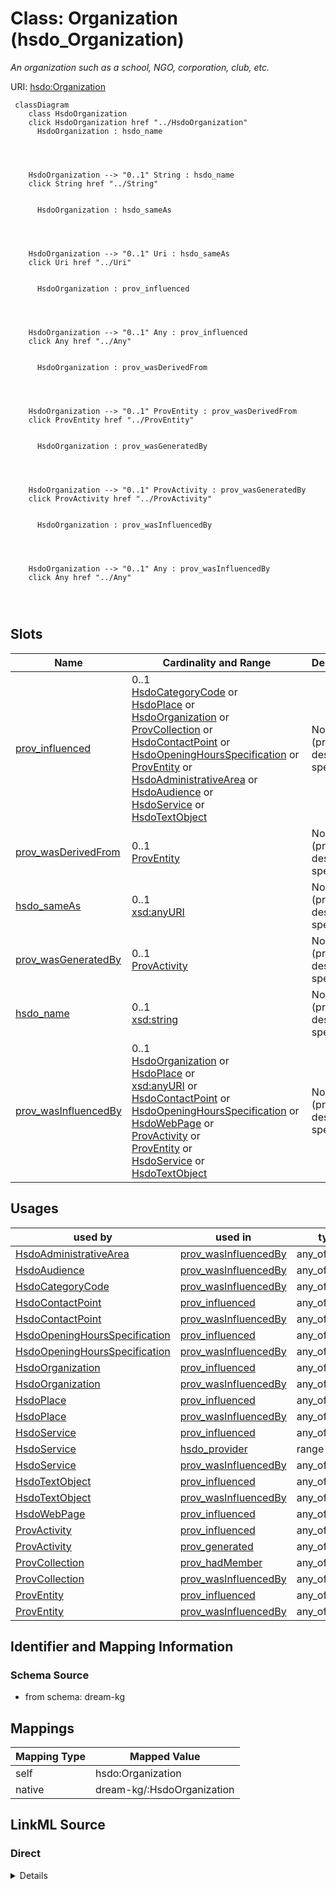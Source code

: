 

# Class: Organization (hsdo_Organization)


_An organization such as a school, NGO, corporation, club, etc._





URI: [hsdo:Organization](hsdo:Organization)






```mermaid
 classDiagram
    class HsdoOrganization
    click HsdoOrganization href "../HsdoOrganization"
      HsdoOrganization : hsdo_name
        
          
    
    
    HsdoOrganization --> "0..1" String : hsdo_name
    click String href "../String"

        
      HsdoOrganization : hsdo_sameAs
        
          
    
    
    HsdoOrganization --> "0..1" Uri : hsdo_sameAs
    click Uri href "../Uri"

        
      HsdoOrganization : prov_influenced
        
          
    
    
    HsdoOrganization --> "0..1" Any : prov_influenced
    click Any href "../Any"

        
      HsdoOrganization : prov_wasDerivedFrom
        
          
    
    
    HsdoOrganization --> "0..1" ProvEntity : prov_wasDerivedFrom
    click ProvEntity href "../ProvEntity"

        
      HsdoOrganization : prov_wasGeneratedBy
        
          
    
    
    HsdoOrganization --> "0..1" ProvActivity : prov_wasGeneratedBy
    click ProvActivity href "../ProvActivity"

        
      HsdoOrganization : prov_wasInfluencedBy
        
          
    
    
    HsdoOrganization --> "0..1" Any : prov_wasInfluencedBy
    click Any href "../Any"

        
      
```




<!-- no inheritance hierarchy -->


## Slots

| Name | Cardinality and Range | Description | Inheritance |
| ---  | --- | --- | --- |
| [prov_influenced](../slots/prov_influenced.md) | 0..1 <br/> [HsdoCategoryCode](../classes/HsdoCategoryCode.md)&nbsp;or&nbsp;<br />[HsdoPlace](../classes/HsdoPlace.md)&nbsp;or&nbsp;<br />[HsdoOrganization](../classes/HsdoOrganization.md)&nbsp;or&nbsp;<br />[ProvCollection](../classes/ProvCollection.md)&nbsp;or&nbsp;<br />[HsdoContactPoint](../classes/HsdoContactPoint.md)&nbsp;or&nbsp;<br />[HsdoOpeningHoursSpecification](../classes/HsdoOpeningHoursSpecification.md)&nbsp;or&nbsp;<br />[ProvEntity](../classes/ProvEntity.md)&nbsp;or&nbsp;<br />[HsdoAdministrativeArea](../classes/HsdoAdministrativeArea.md)&nbsp;or&nbsp;<br />[HsdoAudience](../classes/HsdoAudience.md)&nbsp;or&nbsp;<br />[HsdoService](../classes/HsdoService.md)&nbsp;or&nbsp;<br />[HsdoTextObject](../classes/HsdoTextObject.md) | No slot (predicate) description specified | direct |
| [prov_wasDerivedFrom](../slots/prov_wasDerivedFrom.md) | 0..1 <br/> [ProvEntity](../classes/ProvEntity.md) | No slot (predicate) description specified | direct |
| [hsdo_sameAs](../slots/hsdo_sameAs.md) | 0..1 <br/> [xsd:anyURI](xsd:anyURI) | No slot (predicate) description specified | direct |
| [prov_wasGeneratedBy](../slots/prov_wasGeneratedBy.md) | 0..1 <br/> [ProvActivity](../classes/ProvActivity.md) | No slot (predicate) description specified | direct |
| [hsdo_name](../slots/hsdo_name.md) | 0..1 <br/> [xsd:string](xsd:string) | No slot (predicate) description specified | direct |
| [prov_wasInfluencedBy](../slots/prov_wasInfluencedBy.md) | 0..1 <br/> [HsdoOrganization](../classes/HsdoOrganization.md)&nbsp;or&nbsp;<br />[HsdoPlace](../classes/HsdoPlace.md)&nbsp;or&nbsp;<br />[xsd:anyURI](xsd:anyURI)&nbsp;or&nbsp;<br />[HsdoContactPoint](../classes/HsdoContactPoint.md)&nbsp;or&nbsp;<br />[HsdoOpeningHoursSpecification](../classes/HsdoOpeningHoursSpecification.md)&nbsp;or&nbsp;<br />[HsdoWebPage](../classes/HsdoWebPage.md)&nbsp;or&nbsp;<br />[ProvActivity](../classes/ProvActivity.md)&nbsp;or&nbsp;<br />[ProvEntity](../classes/ProvEntity.md)&nbsp;or&nbsp;<br />[HsdoService](../classes/HsdoService.md)&nbsp;or&nbsp;<br />[HsdoTextObject](../classes/HsdoTextObject.md) | No slot (predicate) description specified | direct |





## Usages

| used by | used in | type | used |
| ---  | --- | --- | --- |
| [HsdoAdministrativeArea](../classes/HsdoAdministrativeArea.md) | [prov_wasInfluencedBy](../slots/prov_wasInfluencedBy.md) | any_of[range] | [HsdoOrganization](../classes/HsdoOrganization.md) |
| [HsdoAudience](../classes/HsdoAudience.md) | [prov_wasInfluencedBy](../slots/prov_wasInfluencedBy.md) | any_of[range] | [HsdoOrganization](../classes/HsdoOrganization.md) |
| [HsdoCategoryCode](../classes/HsdoCategoryCode.md) | [prov_wasInfluencedBy](../slots/prov_wasInfluencedBy.md) | any_of[range] | [HsdoOrganization](../classes/HsdoOrganization.md) |
| [HsdoContactPoint](../classes/HsdoContactPoint.md) | [prov_influenced](../slots/prov_influenced.md) | any_of[range] | [HsdoOrganization](../classes/HsdoOrganization.md) |
| [HsdoContactPoint](../classes/HsdoContactPoint.md) | [prov_wasInfluencedBy](../slots/prov_wasInfluencedBy.md) | any_of[range] | [HsdoOrganization](../classes/HsdoOrganization.md) |
| [HsdoOpeningHoursSpecification](../classes/HsdoOpeningHoursSpecification.md) | [prov_influenced](../slots/prov_influenced.md) | any_of[range] | [HsdoOrganization](../classes/HsdoOrganization.md) |
| [HsdoOpeningHoursSpecification](../classes/HsdoOpeningHoursSpecification.md) | [prov_wasInfluencedBy](../slots/prov_wasInfluencedBy.md) | any_of[range] | [HsdoOrganization](../classes/HsdoOrganization.md) |
| [HsdoOrganization](../classes/HsdoOrganization.md) | [prov_influenced](../slots/prov_influenced.md) | any_of[range] | [HsdoOrganization](../classes/HsdoOrganization.md) |
| [HsdoOrganization](../classes/HsdoOrganization.md) | [prov_wasInfluencedBy](../slots/prov_wasInfluencedBy.md) | any_of[range] | [HsdoOrganization](../classes/HsdoOrganization.md) |
| [HsdoPlace](../classes/HsdoPlace.md) | [prov_influenced](../slots/prov_influenced.md) | any_of[range] | [HsdoOrganization](../classes/HsdoOrganization.md) |
| [HsdoPlace](../classes/HsdoPlace.md) | [prov_wasInfluencedBy](../slots/prov_wasInfluencedBy.md) | any_of[range] | [HsdoOrganization](../classes/HsdoOrganization.md) |
| [HsdoService](../classes/HsdoService.md) | [prov_influenced](../slots/prov_influenced.md) | any_of[range] | [HsdoOrganization](../classes/HsdoOrganization.md) |
| [HsdoService](../classes/HsdoService.md) | [hsdo_provider](../slots/hsdo_provider.md) | range | [HsdoOrganization](../classes/HsdoOrganization.md) |
| [HsdoService](../classes/HsdoService.md) | [prov_wasInfluencedBy](../slots/prov_wasInfluencedBy.md) | any_of[range] | [HsdoOrganization](../classes/HsdoOrganization.md) |
| [HsdoTextObject](../classes/HsdoTextObject.md) | [prov_influenced](../slots/prov_influenced.md) | any_of[range] | [HsdoOrganization](../classes/HsdoOrganization.md) |
| [HsdoTextObject](../classes/HsdoTextObject.md) | [prov_wasInfluencedBy](../slots/prov_wasInfluencedBy.md) | any_of[range] | [HsdoOrganization](../classes/HsdoOrganization.md) |
| [HsdoWebPage](../classes/HsdoWebPage.md) | [prov_influenced](../slots/prov_influenced.md) | any_of[range] | [HsdoOrganization](../classes/HsdoOrganization.md) |
| [ProvActivity](../classes/ProvActivity.md) | [prov_influenced](../slots/prov_influenced.md) | any_of[range] | [HsdoOrganization](../classes/HsdoOrganization.md) |
| [ProvActivity](../classes/ProvActivity.md) | [prov_generated](../slots/prov_generated.md) | any_of[range] | [HsdoOrganization](../classes/HsdoOrganization.md) |
| [ProvCollection](../classes/ProvCollection.md) | [prov_hadMember](../slots/prov_hadMember.md) | any_of[range] | [HsdoOrganization](../classes/HsdoOrganization.md) |
| [ProvCollection](../classes/ProvCollection.md) | [prov_wasInfluencedBy](../slots/prov_wasInfluencedBy.md) | any_of[range] | [HsdoOrganization](../classes/HsdoOrganization.md) |
| [ProvEntity](../classes/ProvEntity.md) | [prov_influenced](../slots/prov_influenced.md) | any_of[range] | [HsdoOrganization](../classes/HsdoOrganization.md) |
| [ProvEntity](../classes/ProvEntity.md) | [prov_wasInfluencedBy](../slots/prov_wasInfluencedBy.md) | any_of[range] | [HsdoOrganization](../classes/HsdoOrganization.md) |






## Identifier and Mapping Information







### Schema Source


* from schema: dream-kg




## Mappings

| Mapping Type | Mapped Value |
| ---  | ---  |
| self | hsdo:Organization |
| native | dream-kg/:HsdoOrganization |







## LinkML Source

<!-- TODO: investigate https://stackoverflow.com/questions/37606292/how-to-create-tabbed-code-blocks-in-mkdocs-or-sphinx -->

### Direct

<details>
```yaml
name: hsdo_Organization
description: An organization such as a school, NGO, corporation, club, etc.
title: Organization
notes:
- Class with 87 occurrences.
from_schema: dream-kg
rank: 1000
slots:
- prov_influenced
- prov_wasDerivedFrom
- hsdo_sameAs
- prov_wasGeneratedBy
- hsdo_name
- prov_wasInfluencedBy
class_uri: hsdo:Organization

```
</details>

### Induced

<details>
```yaml
name: hsdo_Organization
description: An organization such as a school, NGO, corporation, club, etc.
title: Organization
notes:
- Class with 87 occurrences.
from_schema: dream-kg
rank: 1000
attributes:
  prov_influenced:
    name: prov_influenced
    description: No slot (predicate) description specified
    comments:
    - 162 occurrences with subject type prov_Entity and object type hsdo_Audience.
    - 314 occurrences with subject type prov_Entity and object type hsdo_CategoryCode.
    - 174 occurrences with subject type prov_Entity and object type hsdo_Service.
    - 348 occurrences with subject type prov_Entity and object type prov_Entity.
    - 174 occurrences with subject type prov_Entity and object type hsdo_TextObject.
    - 1218 occurrences with subject type prov_Entity and object type hsdo_OpeningHoursSpecification.
    - 174 occurrences with subject type prov_Entity and object type hsdo_Place.
    - 174 occurrences with subject type prov_Entity and object type hsdo_ContactPoint.
    - 174 occurrences with subject type prov_Entity and object type hsdo_Organization.
    - 78 occurrences with subject type prov_Entity and object type hsdo_AdministrativeArea.
    - 243 occurrences with untyped subjects and object type http://schema.org/Audience.
    - 471 occurrences with untyped subjects and object type http://schema.org/CategoryCode.
    - 117 occurrences with untyped subjects and object type http://schema.org/AdministrativeArea.
    - 81 occurrences with subject type prov_Activity and object type hsdo_Audience.
    - 157 occurrences with subject type prov_Activity and object type hsdo_CategoryCode.
    - 87 occurrences with subject type prov_Activity and object type hsdo_Service.
    - 174 occurrences with subject type prov_Activity and object type prov_Entity.
    - 87 occurrences with subject type prov_Activity and object type hsdo_TextObject.
    - 609 occurrences with subject type prov_Activity and object type hsdo_OpeningHoursSpecification.
    - 87 occurrences with subject type prov_Activity and object type hsdo_Place.
    - 87 occurrences with subject type prov_Activity and object type hsdo_ContactPoint.
    - 87 occurrences with subject type prov_Activity and object type hsdo_Organization.
    - 39 occurrences with subject type prov_Activity and object type hsdo_AdministrativeArea.
    - 87 occurrences with subject type hsdo_Service and object type prov_Collection.
    - 174 occurrences with subject type prov_Entity and object type prov_Collection.
    - 87 occurrences with subject type hsdo_TextObject and object type prov_Collection.
    - 609 occurrences with subject type hsdo_OpeningHoursSpecification and object
      type prov_Collection.
    - 87 occurrences with subject type hsdo_Place and object type prov_Collection.
    - 87 occurrences with subject type hsdo_ContactPoint and object type prov_Collection.
    - 87 occurrences with subject type hsdo_Organization and object type prov_Collection.
    - 87 occurrences with subject type hsdo_WebPage and object type prov_Collection.
    - 87 occurrences with subject type hsdo_WebPage and object type hsdo_Service.
    - 174 occurrences with subject type hsdo_WebPage and object type prov_Entity.
    - 87 occurrences with subject type hsdo_WebPage and object type hsdo_TextObject.
    - 609 occurrences with subject type hsdo_WebPage and object type hsdo_OpeningHoursSpecification.
    - 87 occurrences with subject type hsdo_WebPage and object type hsdo_Place.
    - 87 occurrences with subject type hsdo_WebPage and object type hsdo_ContactPoint.
    - 87 occurrences with subject type hsdo_WebPage and object type hsdo_Organization.
    examples:
    - description: prov_Entity → hsdo_Audience
      object:
        example_object: dreamkg:category/audience/YoungAdults
        example_predicate: prov:influenced
        example_subject: dreamkg:file/IJCAI/mappings/ontology.obda
    - description: prov_Entity → hsdo_CategoryCode
      object:
        example_object: dreamkg:category/service/other/WeatherRelief
        example_predicate: prov:influenced
        example_subject: dreamkg:file/IJCAI/mappings/ontology.obda
    - description: prov_Entity → hsdo_Service
      object:
        example_object: dreamkg:service/6710596967858176
        example_predicate: prov:influenced
        example_subject: dreamkg:file/IJCAI/mappings/ontology.obda
    - description: prov_Entity → prov_Entity
      object:
        example_object: dreamkg:service/channel/P--6710596967858176
        example_predicate: prov:influenced
        example_subject: dreamkg:file/IJCAI/mappings/ontology.obda
    - description: prov_Entity → hsdo_TextObject
      object:
        example_object: dreamkg:service/desc/6710596967858176
        example_predicate: prov:influenced
        example_subject: dreamkg:file/IJCAI/mappings/ontology.obda
    - description: prov_Entity → hsdo_OpeningHoursSpecification
      object:
        example_object: dreamkg:service/hours/wednesday/6710596967858176
        example_predicate: prov:influenced
        example_subject: dreamkg:file/IJCAI/mappings/ontology.obda
    - description: prov_Entity → hsdo_Place
      object:
        example_object: dreamkg:service/location/6710596967858176
        example_predicate: prov:influenced
        example_subject: dreamkg:file/IJCAI/mappings/ontology.obda
    - description: prov_Entity → hsdo_ContactPoint
      object:
        example_object: dreamkg:service/phone/6710596967858176
        example_predicate: prov:influenced
        example_subject: dreamkg:file/IJCAI/mappings/ontology.obda
    - description: prov_Entity → hsdo_Organization
      object:
        example_object: dreamkg:service/provider/6710596967858176
        example_predicate: prov:influenced
        example_subject: dreamkg:file/IJCAI/mappings/ontology.obda
    - description: prov_Entity → hsdo_AdministrativeArea
      object:
        example_object: dreamkg:zip/19320
        example_predicate: prov:influenced
        example_subject: dreamkg:file/IJCAI/mappings/ontology.obda
    - description: None → hsdo_Audience
      object:
        example_object: dreamkg:category/audience/YoungAdults
        example_predicate: prov:influenced
        example_subject: dreamkg:file/AuntBertha/UpToDateVersions/Final_Temporary_Shelter_20240109.csv
    - description: None → hsdo_CategoryCode
      object:
        example_object: dreamkg:category/service/other/WeatherRelief
        example_predicate: prov:influenced
        example_subject: dreamkg:file/AuntBertha/UpToDateVersions/Final_Temporary_Shelter_20240109.csv
    - description: None → hsdo_AdministrativeArea
      object:
        example_object: dreamkg:zip/19320
        example_predicate: prov:influenced
        example_subject: dreamkg:file/AuntBertha/UpToDateVersions/Final_Temporary_Shelter_20240109.csv
    - description: prov_Activity → hsdo_Audience
      object:
        example_object: dreamkg:category/audience/YoungAdults
        example_predicate: prov:influenced
        example_subject: dreamkg:process/run/ontop-CM
    - description: prov_Activity → hsdo_CategoryCode
      object:
        example_object: dreamkg:category/service/other/WeatherRelief
        example_predicate: prov:influenced
        example_subject: dreamkg:process/run/ontop-CM
    - description: prov_Activity → hsdo_Service
      object:
        example_object: dreamkg:service/6710596967858176
        example_predicate: prov:influenced
        example_subject: dreamkg:process/run/ontop-CM
    - description: prov_Activity → prov_Entity
      object:
        example_object: dreamkg:service/channel/P--6710596967858176
        example_predicate: prov:influenced
        example_subject: dreamkg:process/run/ontop-CM
    - description: prov_Activity → hsdo_TextObject
      object:
        example_object: dreamkg:service/desc/6710596967858176
        example_predicate: prov:influenced
        example_subject: dreamkg:process/run/ontop-CM
    - description: prov_Activity → hsdo_OpeningHoursSpecification
      object:
        example_object: dreamkg:service/hours/wednesday/6710596967858176
        example_predicate: prov:influenced
        example_subject: dreamkg:process/run/ontop-CM
    - description: prov_Activity → hsdo_Place
      object:
        example_object: dreamkg:service/location/6710596967858176
        example_predicate: prov:influenced
        example_subject: dreamkg:process/run/ontop-CM
    - description: prov_Activity → hsdo_ContactPoint
      object:
        example_object: dreamkg:service/phone/6710596967858176
        example_predicate: prov:influenced
        example_subject: dreamkg:process/run/ontop-CM
    - description: prov_Activity → hsdo_Organization
      object:
        example_object: dreamkg:service/provider/6710596967858176
        example_predicate: prov:influenced
        example_subject: dreamkg:process/run/ontop-CM
    - description: prov_Activity → hsdo_AdministrativeArea
      object:
        example_object: dreamkg:zip/19320
        example_predicate: prov:influenced
        example_subject: dreamkg:process/run/ontop-CM
    - description: hsdo_Service → prov_Collection
      object:
        example_object: dreamkg:file/kg.ttl
        example_predicate: prov:influenced
        example_subject: dreamkg:service/6710596967858176
    - description: prov_Entity → prov_Collection
      object:
        example_object: dreamkg:file/kg.ttl
        example_predicate: prov:influenced
        example_subject: dreamkg:service/channel/P--6710596967858176
    - description: hsdo_TextObject → prov_Collection
      object:
        example_object: dreamkg:file/kg.ttl
        example_predicate: prov:influenced
        example_subject: dreamkg:service/desc/6710596967858176
    - description: hsdo_OpeningHoursSpecification → prov_Collection
      object:
        example_object: dreamkg:file/kg.ttl
        example_predicate: prov:influenced
        example_subject: dreamkg:service/hours/wednesday/6710596967858176
    - description: hsdo_Place → prov_Collection
      object:
        example_object: dreamkg:file/kg.ttl
        example_predicate: prov:influenced
        example_subject: dreamkg:service/location/6710596967858176
    - description: hsdo_ContactPoint → prov_Collection
      object:
        example_object: dreamkg:file/kg.ttl
        example_predicate: prov:influenced
        example_subject: dreamkg:service/phone/6710596967858176
    - description: hsdo_Organization → prov_Collection
      object:
        example_object: dreamkg:file/kg.ttl
        example_predicate: prov:influenced
        example_subject: dreamkg:service/provider/6710596967858176
    - description: hsdo_WebPage → prov_Collection
      object:
        example_object: dreamkg:outside/ab
        example_predicate: prov:influenced
        example_subject: https://www.auntbertha.com//youth-service%252C-inc--philadelphia-pa--youth-emergency-service-%2528yes%2529/5680777996009472
    - description: hsdo_WebPage → hsdo_Service
      object:
        example_object: dreamkg:service/5680777996009472
        example_predicate: prov:influenced
        example_subject: https://www.auntbertha.com//youth-service%252C-inc--philadelphia-pa--youth-emergency-service-%2528yes%2529/5680777996009472
    - description: hsdo_WebPage → prov_Entity
      object:
        example_object: dreamkg:service/channel/P--5680777996009472
        example_predicate: prov:influenced
        example_subject: https://www.auntbertha.com//youth-service%252C-inc--philadelphia-pa--youth-emergency-service-%2528yes%2529/5680777996009472
    - description: hsdo_WebPage → hsdo_TextObject
      object:
        example_object: dreamkg:service/desc/5680777996009472
        example_predicate: prov:influenced
        example_subject: https://www.auntbertha.com//youth-service%252C-inc--philadelphia-pa--youth-emergency-service-%2528yes%2529/5680777996009472
    - description: hsdo_WebPage → hsdo_OpeningHoursSpecification
      object:
        example_object: dreamkg:service/hours/wednesday/5680777996009472
        example_predicate: prov:influenced
        example_subject: https://www.auntbertha.com//youth-service%252C-inc--philadelphia-pa--youth-emergency-service-%2528yes%2529/5680777996009472
    - description: hsdo_WebPage → hsdo_Place
      object:
        example_object: dreamkg:service/location/5680777996009472
        example_predicate: prov:influenced
        example_subject: https://www.auntbertha.com//youth-service%252C-inc--philadelphia-pa--youth-emergency-service-%2528yes%2529/5680777996009472
    - description: hsdo_WebPage → hsdo_ContactPoint
      object:
        example_object: dreamkg:service/phone/5680777996009472
        example_predicate: prov:influenced
        example_subject: https://www.auntbertha.com//youth-service%252C-inc--philadelphia-pa--youth-emergency-service-%2528yes%2529/5680777996009472
    - description: hsdo_WebPage → hsdo_Organization
      object:
        example_object: dreamkg:service/provider/5680777996009472
        example_predicate: prov:influenced
        example_subject: https://www.auntbertha.com//youth-service%252C-inc--philadelphia-pa--youth-emergency-service-%2528yes%2529/5680777996009472
    from_schema: dream-kg
    rank: 1000
    slot_uri: prov:influenced
    alias: prov_influenced
    owner: hsdo_Organization
    domain_of:
    - hsdo_ContactPoint
    - hsdo_OpeningHoursSpecification
    - hsdo_Organization
    - hsdo_Place
    - hsdo_Service
    - hsdo_TextObject
    - hsdo_WebPage
    - prov_Activity
    - prov_Entity
    range: Any
    any_of:
    - range: hsdo_CategoryCode
    - range: hsdo_Place
    - range: hsdo_Organization
    - range: prov_Collection
    - range: hsdo_ContactPoint
    - range: hsdo_OpeningHoursSpecification
    - range: prov_Entity
    - range: hsdo_AdministrativeArea
    - range: hsdo_Audience
    - range: hsdo_Service
    - range: hsdo_TextObject
  prov_wasDerivedFrom:
    name: prov_wasDerivedFrom
    description: No slot (predicate) description specified
    comments:
    - 162 occurrences with subject type hsdo_Audience and object type prov_Entity.
    - 314 occurrences with subject type hsdo_CategoryCode and object type prov_Entity.
    - 174 occurrences with subject type hsdo_Service and object type prov_Entity.
    - 348 occurrences with subject type prov_Entity and object type prov_Entity.
    - 174 occurrences with subject type hsdo_TextObject and object type prov_Entity.
    - 1218 occurrences with subject type hsdo_OpeningHoursSpecification and object
      type prov_Entity.
    - 174 occurrences with subject type hsdo_Place and object type prov_Entity.
    - 174 occurrences with subject type hsdo_ContactPoint and object type prov_Entity.
    - 174 occurrences with subject type hsdo_Organization and object type prov_Entity.
    - 78 occurrences with subject type hsdo_AdministrativeArea and object type prov_Entity.
    examples:
    - description: hsdo_Audience → prov_Entity
      object:
        example_object: dreamkg:file/IJCAI/mappings/ontology.obda
        example_predicate: prov:wasDerivedFrom
        example_subject: dreamkg:category/audience/YoungAdults
    - description: hsdo_CategoryCode → prov_Entity
      object:
        example_object: dreamkg:file/IJCAI/mappings/ontology.obda
        example_predicate: prov:wasDerivedFrom
        example_subject: dreamkg:category/service/other/WeatherRelief
    - description: hsdo_Service → prov_Entity
      object:
        example_object: dreamkg:file/IJCAI/mappings/ontology.obda
        example_predicate: prov:wasDerivedFrom
        example_subject: dreamkg:service/6710596967858176
    - description: prov_Entity → prov_Entity
      object:
        example_object: dreamkg:file/IJCAI/mappings/ontology.obda
        example_predicate: prov:wasDerivedFrom
        example_subject: dreamkg:service/channel/P--6710596967858176
    - description: hsdo_TextObject → prov_Entity
      object:
        example_object: dreamkg:file/IJCAI/mappings/ontology.obda
        example_predicate: prov:wasDerivedFrom
        example_subject: dreamkg:service/desc/6710596967858176
    - description: hsdo_OpeningHoursSpecification → prov_Entity
      object:
        example_object: dreamkg:file/IJCAI/mappings/ontology.obda
        example_predicate: prov:wasDerivedFrom
        example_subject: dreamkg:service/hours/wednesday/6710596967858176
    - description: hsdo_Place → prov_Entity
      object:
        example_object: dreamkg:file/IJCAI/mappings/ontology.obda
        example_predicate: prov:wasDerivedFrom
        example_subject: dreamkg:service/location/6710596967858176
    - description: hsdo_ContactPoint → prov_Entity
      object:
        example_object: dreamkg:file/IJCAI/mappings/ontology.obda
        example_predicate: prov:wasDerivedFrom
        example_subject: dreamkg:service/phone/6710596967858176
    - description: hsdo_Organization → prov_Entity
      object:
        example_object: dreamkg:file/IJCAI/mappings/ontology.obda
        example_predicate: prov:wasDerivedFrom
        example_subject: dreamkg:service/provider/6710596967858176
    - description: hsdo_AdministrativeArea → prov_Entity
      object:
        example_object: dreamkg:file/IJCAI/mappings/ontology.obda
        example_predicate: prov:wasDerivedFrom
        example_subject: dreamkg:zip/19320
    from_schema: dream-kg
    rank: 1000
    slot_uri: prov:wasDerivedFrom
    alias: prov_wasDerivedFrom
    owner: hsdo_Organization
    domain_of:
    - hsdo_AdministrativeArea
    - hsdo_Audience
    - hsdo_CategoryCode
    - hsdo_ContactPoint
    - hsdo_OpeningHoursSpecification
    - hsdo_Organization
    - hsdo_Place
    - hsdo_Service
    - hsdo_TextObject
    - prov_Entity
    range: prov_Entity
  hsdo_sameAs:
    name: hsdo_sameAs
    description: No slot (predicate) description specified
    comments:
    - 127 occurrences with subject type hsdo_Organization and object type uri.
    examples:
    - description: hsdo_Organization → uri
      object:
        example_object: https://www.facebook.com/ChildGuidanceResourceCenters
        example_predicate: hsdo:sameAs
        example_subject: dreamkg:service/provider/4542572480692224
    from_schema: dream-kg
    rank: 1000
    slot_uri: hsdo:sameAs
    alias: hsdo_sameAs
    owner: hsdo_Organization
    domain_of:
    - hsdo_Organization
    range: uri
  prov_wasGeneratedBy:
    name: prov_wasGeneratedBy
    description: No slot (predicate) description specified
    comments:
    - 81 occurrences with subject type hsdo_Audience and object type prov_Activity.
    - 157 occurrences with subject type hsdo_CategoryCode and object type prov_Activity.
    - 87 occurrences with subject type hsdo_Service and object type prov_Activity.
    - 174 occurrences with subject type prov_Entity and object type prov_Activity.
    - 87 occurrences with subject type hsdo_TextObject and object type prov_Activity.
    - 609 occurrences with subject type hsdo_OpeningHoursSpecification and object
      type prov_Activity.
    - 87 occurrences with subject type hsdo_Place and object type prov_Activity.
    - 87 occurrences with subject type hsdo_ContactPoint and object type prov_Activity.
    - 87 occurrences with subject type hsdo_Organization and object type prov_Activity.
    - 39 occurrences with subject type hsdo_AdministrativeArea and object type prov_Activity.
    examples:
    - description: hsdo_Audience → prov_Activity
      object:
        example_object: dreamkg:process/run/ontop-CM
        example_predicate: prov:wasGeneratedBy
        example_subject: dreamkg:category/audience/YoungAdults
    - description: hsdo_CategoryCode → prov_Activity
      object:
        example_object: dreamkg:process/run/ontop-CM
        example_predicate: prov:wasGeneratedBy
        example_subject: dreamkg:category/service/other/WeatherRelief
    - description: hsdo_Service → prov_Activity
      object:
        example_object: dreamkg:process/run/ontop-CM
        example_predicate: prov:wasGeneratedBy
        example_subject: dreamkg:service/6710596967858176
    - description: prov_Entity → prov_Activity
      object:
        example_object: dreamkg:process/run/ontop-CM
        example_predicate: prov:wasGeneratedBy
        example_subject: dreamkg:service/channel/P--6710596967858176
    - description: hsdo_TextObject → prov_Activity
      object:
        example_object: dreamkg:process/run/ontop-CM
        example_predicate: prov:wasGeneratedBy
        example_subject: dreamkg:service/desc/6710596967858176
    - description: hsdo_OpeningHoursSpecification → prov_Activity
      object:
        example_object: dreamkg:process/run/ontop-CM
        example_predicate: prov:wasGeneratedBy
        example_subject: dreamkg:service/hours/wednesday/6710596967858176
    - description: hsdo_Place → prov_Activity
      object:
        example_object: dreamkg:process/run/ontop-CM
        example_predicate: prov:wasGeneratedBy
        example_subject: dreamkg:service/location/6710596967858176
    - description: hsdo_ContactPoint → prov_Activity
      object:
        example_object: dreamkg:process/run/ontop-CM
        example_predicate: prov:wasGeneratedBy
        example_subject: dreamkg:service/phone/6710596967858176
    - description: hsdo_Organization → prov_Activity
      object:
        example_object: dreamkg:process/run/ontop-CM
        example_predicate: prov:wasGeneratedBy
        example_subject: dreamkg:service/provider/6710596967858176
    - description: hsdo_AdministrativeArea → prov_Activity
      object:
        example_object: dreamkg:process/run/ontop-CM
        example_predicate: prov:wasGeneratedBy
        example_subject: dreamkg:zip/19320
    from_schema: dream-kg
    rank: 1000
    slot_uri: prov:wasGeneratedBy
    alias: prov_wasGeneratedBy
    owner: hsdo_Organization
    domain_of:
    - hsdo_AdministrativeArea
    - hsdo_Audience
    - hsdo_CategoryCode
    - hsdo_ContactPoint
    - hsdo_OpeningHoursSpecification
    - hsdo_Organization
    - hsdo_Place
    - hsdo_Service
    - hsdo_TextObject
    - prov_Entity
    range: prov_Activity
  hsdo_name:
    name: hsdo_name
    description: No slot (predicate) description specified
    comments:
    - 88 occurrences with subject type hsdo_Service and object type string.
    - 89 occurrences with subject type hsdo_Organization and object type string.
    examples:
    - description: hsdo_Service → string
      object:
        example_object: Drug and Alcohol Services
        example_predicate: hsdo:name
        example_subject: dreamkg:service/4542572480692224
    - description: hsdo_Organization → string
      object:
        example_object: Child Guidance Resource Centers
        example_predicate: hsdo:name
        example_subject: dreamkg:service/provider/4542572480692224
    from_schema: dream-kg
    rank: 1000
    slot_uri: hsdo:name
    alias: hsdo_name
    owner: hsdo_Organization
    domain_of:
    - hsdo_Organization
    - hsdo_Service
    range: string
  prov_wasInfluencedBy:
    name: prov_wasInfluencedBy
    description: No slot (predicate) description specified
    comments:
    - 162 occurrences with subject type hsdo_Audience and object type prov_Entity.
    - 243 occurrences with subject type hsdo_Audience and object type uri.
    - 81 occurrences with subject type hsdo_Audience and object type prov_Activity.
    - 314 occurrences with subject type hsdo_CategoryCode and object type prov_Entity.
    - 471 occurrences with subject type hsdo_CategoryCode and object type uri.
    - 157 occurrences with subject type hsdo_CategoryCode and object type prov_Activity.
    - 87 occurrences with subject type prov_Collection and object type hsdo_Service.
    - 174 occurrences with subject type prov_Collection and object type prov_Entity.
    - 87 occurrences with subject type prov_Collection and object type hsdo_TextObject.
    - 609 occurrences with subject type prov_Collection and object type hsdo_OpeningHoursSpecification.
    - 87 occurrences with subject type prov_Collection and object type hsdo_Place.
    - 87 occurrences with subject type prov_Collection and object type hsdo_ContactPoint.
    - 87 occurrences with subject type prov_Collection and object type hsdo_Organization.
    - 87 occurrences with subject type prov_Collection and object type hsdo_WebPage.
    - 174 occurrences with subject type hsdo_Service and object type prov_Entity.
    - 87 occurrences with subject type hsdo_Service and object type prov_Activity.
    - 87 occurrences with subject type hsdo_Service and object type hsdo_WebPage.
    - 348 occurrences with subject type prov_Entity and object type prov_Entity.
    - 174 occurrences with subject type prov_Entity and object type prov_Activity.
    - 174 occurrences with subject type prov_Entity and object type hsdo_WebPage.
    - 174 occurrences with subject type hsdo_TextObject and object type prov_Entity.
    - 87 occurrences with subject type hsdo_TextObject and object type prov_Activity.
    - 87 occurrences with subject type hsdo_TextObject and object type hsdo_WebPage.
    - 1218 occurrences with subject type hsdo_OpeningHoursSpecification and object
      type prov_Entity.
    - 609 occurrences with subject type hsdo_OpeningHoursSpecification and object
      type prov_Activity.
    - 609 occurrences with subject type hsdo_OpeningHoursSpecification and object
      type hsdo_WebPage.
    - 174 occurrences with subject type hsdo_Place and object type prov_Entity.
    - 87 occurrences with subject type hsdo_Place and object type prov_Activity.
    - 87 occurrences with subject type hsdo_Place and object type hsdo_WebPage.
    - 174 occurrences with subject type hsdo_ContactPoint and object type prov_Entity.
    - 87 occurrences with subject type hsdo_ContactPoint and object type prov_Activity.
    - 87 occurrences with subject type hsdo_ContactPoint and object type hsdo_WebPage.
    - 174 occurrences with subject type hsdo_Organization and object type prov_Entity.
    - 87 occurrences with subject type hsdo_Organization and object type prov_Activity.
    - 87 occurrences with subject type hsdo_Organization and object type hsdo_WebPage.
    - 78 occurrences with subject type hsdo_AdministrativeArea and object type prov_Entity.
    - 117 occurrences with subject type hsdo_AdministrativeArea and object type uri.
    - 39 occurrences with subject type hsdo_AdministrativeArea and object type prov_Activity.
    examples:
    - description: hsdo_Audience → prov_Entity
      object:
        example_object: dreamkg:file/IJCAI/mappings/ontology.obda
        example_predicate: prov:wasInfluencedBy
        example_subject: dreamkg:category/audience/YoungAdults
    - description: hsdo_Audience → uri
      object:
        example_object: dreamkg:file/AuntBertha/UpToDate/Versions/Final_Emergency_Food_20240109.csv
        example_predicate: prov:wasInfluencedBy
        example_subject: dreamkg:category/audience/AbuseOrNeglectSurvivors
    - description: hsdo_Audience → prov_Activity
      object:
        example_object: dreamkg:process/run/ontop-CM
        example_predicate: prov:wasInfluencedBy
        example_subject: dreamkg:category/audience/YoungAdults
    - description: hsdo_CategoryCode → prov_Entity
      object:
        example_object: dreamkg:file/IJCAI/mappings/ontology.obda
        example_predicate: prov:wasInfluencedBy
        example_subject: dreamkg:category/service/other/WeatherRelief
    - description: hsdo_CategoryCode → uri
      object:
        example_object: dreamkg:file/AuntBertha/UpToDate/Versions/Final_Emergency_Food_20240109.csv
        example_predicate: prov:wasInfluencedBy
        example_subject: dreamkg:category/availability/Available
    - description: hsdo_CategoryCode → prov_Activity
      object:
        example_object: dreamkg:process/run/ontop-CM
        example_predicate: prov:wasInfluencedBy
        example_subject: dreamkg:category/service/other/WeatherRelief
    - description: prov_Collection → hsdo_Service
      object:
        example_object: dreamkg:service/6710596967858176
        example_predicate: prov:wasInfluencedBy
        example_subject: dreamkg:file/kg.ttl
    - description: prov_Collection → prov_Entity
      object:
        example_object: dreamkg:service/channel/P--6710596967858176
        example_predicate: prov:wasInfluencedBy
        example_subject: dreamkg:file/kg.ttl
    - description: prov_Collection → hsdo_TextObject
      object:
        example_object: dreamkg:service/desc/6710596967858176
        example_predicate: prov:wasInfluencedBy
        example_subject: dreamkg:file/kg.ttl
    - description: prov_Collection → hsdo_OpeningHoursSpecification
      object:
        example_object: dreamkg:service/hours/wednesday/6710596967858176
        example_predicate: prov:wasInfluencedBy
        example_subject: dreamkg:file/kg.ttl
    - description: prov_Collection → hsdo_Place
      object:
        example_object: dreamkg:service/location/6710596967858176
        example_predicate: prov:wasInfluencedBy
        example_subject: dreamkg:file/kg.ttl
    - description: prov_Collection → hsdo_ContactPoint
      object:
        example_object: dreamkg:service/phone/6710596967858176
        example_predicate: prov:wasInfluencedBy
        example_subject: dreamkg:file/kg.ttl
    - description: prov_Collection → hsdo_Organization
      object:
        example_object: dreamkg:service/provider/6710596967858176
        example_predicate: prov:wasInfluencedBy
        example_subject: dreamkg:file/kg.ttl
    - description: prov_Collection → hsdo_WebPage
      object:
        example_object: https://www.auntbertha.com//youth-service%252C-inc--philadelphia-pa--youth-emergency-service-%2528yes%2529/5680777996009472
        example_predicate: prov:wasInfluencedBy
        example_subject: dreamkg:outside/ab
    - description: hsdo_Service → prov_Entity
      object:
        example_object: dreamkg:file/IJCAI/mappings/ontology.obda
        example_predicate: prov:wasInfluencedBy
        example_subject: dreamkg:service/6710596967858176
    - description: hsdo_Service → prov_Activity
      object:
        example_object: dreamkg:process/run/ontop-CM
        example_predicate: prov:wasInfluencedBy
        example_subject: dreamkg:service/6710596967858176
    - description: hsdo_Service → hsdo_WebPage
      object:
        example_object: https://www.auntbertha.com//the-veterans-group--philadelphia-pa--men%2527s-shelter/6710596967858176
        example_predicate: prov:wasInfluencedBy
        example_subject: dreamkg:service/6710596967858176
    - description: prov_Entity → prov_Entity
      object:
        example_object: dreamkg:file/IJCAI/mappings/ontology.obda
        example_predicate: prov:wasInfluencedBy
        example_subject: dreamkg:service/channel/P--6710596967858176
    - description: prov_Entity → prov_Activity
      object:
        example_object: dreamkg:process/run/ontop-CM
        example_predicate: prov:wasInfluencedBy
        example_subject: dreamkg:service/channel/P--6710596967858176
    - description: prov_Entity → hsdo_WebPage
      object:
        example_object: https://www.auntbertha.com//the-veterans-group--philadelphia-pa--men%2527s-shelter/6710596967858176
        example_predicate: prov:wasInfluencedBy
        example_subject: dreamkg:service/channel/P--6710596967858176
    - description: hsdo_TextObject → prov_Entity
      object:
        example_object: dreamkg:file/IJCAI/mappings/ontology.obda
        example_predicate: prov:wasInfluencedBy
        example_subject: dreamkg:service/desc/6710596967858176
    - description: hsdo_TextObject → prov_Activity
      object:
        example_object: dreamkg:process/run/ontop-CM
        example_predicate: prov:wasInfluencedBy
        example_subject: dreamkg:service/desc/6710596967858176
    - description: hsdo_TextObject → hsdo_WebPage
      object:
        example_object: https://www.auntbertha.com//the-veterans-group--philadelphia-pa--men%2527s-shelter/6710596967858176
        example_predicate: prov:wasInfluencedBy
        example_subject: dreamkg:service/desc/6710596967858176
    - description: hsdo_OpeningHoursSpecification → prov_Entity
      object:
        example_object: dreamkg:file/IJCAI/mappings/ontology.obda
        example_predicate: prov:wasInfluencedBy
        example_subject: dreamkg:service/hours/wednesday/6710596967858176
    - description: hsdo_OpeningHoursSpecification → prov_Activity
      object:
        example_object: dreamkg:process/run/ontop-CM
        example_predicate: prov:wasInfluencedBy
        example_subject: dreamkg:service/hours/wednesday/6710596967858176
    - description: hsdo_OpeningHoursSpecification → hsdo_WebPage
      object:
        example_object: https://www.auntbertha.com//the-veterans-group--philadelphia-pa--men%2527s-shelter/6710596967858176
        example_predicate: prov:wasInfluencedBy
        example_subject: dreamkg:service/hours/wednesday/6710596967858176
    - description: hsdo_Place → prov_Entity
      object:
        example_object: dreamkg:file/IJCAI/mappings/ontology.obda
        example_predicate: prov:wasInfluencedBy
        example_subject: dreamkg:service/location/6710596967858176
    - description: hsdo_Place → prov_Activity
      object:
        example_object: dreamkg:process/run/ontop-CM
        example_predicate: prov:wasInfluencedBy
        example_subject: dreamkg:service/location/6710596967858176
    - description: hsdo_Place → hsdo_WebPage
      object:
        example_object: https://www.auntbertha.com//the-veterans-group--philadelphia-pa--men%2527s-shelter/6710596967858176
        example_predicate: prov:wasInfluencedBy
        example_subject: dreamkg:service/location/6710596967858176
    - description: hsdo_ContactPoint → prov_Entity
      object:
        example_object: dreamkg:file/IJCAI/mappings/ontology.obda
        example_predicate: prov:wasInfluencedBy
        example_subject: dreamkg:service/phone/6710596967858176
    - description: hsdo_ContactPoint → prov_Activity
      object:
        example_object: dreamkg:process/run/ontop-CM
        example_predicate: prov:wasInfluencedBy
        example_subject: dreamkg:service/phone/6710596967858176
    - description: hsdo_ContactPoint → hsdo_WebPage
      object:
        example_object: https://www.auntbertha.com//the-veterans-group--philadelphia-pa--men%2527s-shelter/6710596967858176
        example_predicate: prov:wasInfluencedBy
        example_subject: dreamkg:service/phone/6710596967858176
    - description: hsdo_Organization → prov_Entity
      object:
        example_object: dreamkg:file/IJCAI/mappings/ontology.obda
        example_predicate: prov:wasInfluencedBy
        example_subject: dreamkg:service/provider/6710596967858176
    - description: hsdo_Organization → prov_Activity
      object:
        example_object: dreamkg:process/run/ontop-CM
        example_predicate: prov:wasInfluencedBy
        example_subject: dreamkg:service/provider/6710596967858176
    - description: hsdo_Organization → hsdo_WebPage
      object:
        example_object: https://www.auntbertha.com//the-veterans-group--philadelphia-pa--men%2527s-shelter/6710596967858176
        example_predicate: prov:wasInfluencedBy
        example_subject: dreamkg:service/provider/6710596967858176
    - description: hsdo_AdministrativeArea → prov_Entity
      object:
        example_object: dreamkg:file/IJCAI/mappings/ontology.obda
        example_predicate: prov:wasInfluencedBy
        example_subject: dreamkg:zip/19320
    - description: hsdo_AdministrativeArea → uri
      object:
        example_object: dreamkg:file/AuntBertha/UpToDate/Versions/Final_Emergency_Food_20240109.csv
        example_predicate: prov:wasInfluencedBy
        example_subject: dreamkg:zip/17602
    - description: hsdo_AdministrativeArea → prov_Activity
      object:
        example_object: dreamkg:process/run/ontop-CM
        example_predicate: prov:wasInfluencedBy
        example_subject: dreamkg:zip/19320
    from_schema: dream-kg
    rank: 1000
    slot_uri: prov:wasInfluencedBy
    alias: prov_wasInfluencedBy
    owner: hsdo_Organization
    domain_of:
    - hsdo_AdministrativeArea
    - hsdo_Audience
    - hsdo_CategoryCode
    - hsdo_ContactPoint
    - hsdo_OpeningHoursSpecification
    - hsdo_Organization
    - hsdo_Place
    - hsdo_Service
    - hsdo_TextObject
    - prov_Collection
    - prov_Entity
    range: Any
    any_of:
    - range: hsdo_Organization
    - range: hsdo_Place
    - range: uri
    - range: hsdo_ContactPoint
    - range: hsdo_OpeningHoursSpecification
    - range: hsdo_WebPage
    - range: prov_Activity
    - range: prov_Entity
    - range: hsdo_Service
    - range: hsdo_TextObject
class_uri: hsdo:Organization

```
</details>